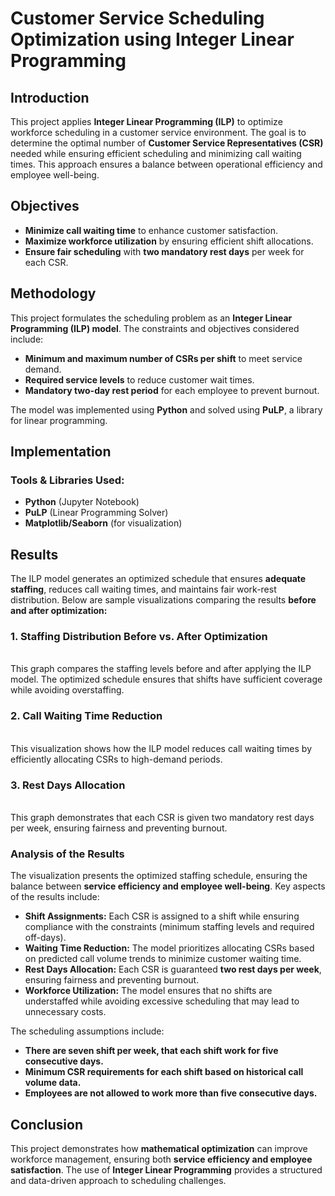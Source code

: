 # Customer Service Scheduling Optimization using Integer Linear Programming

## Introduction

This project applies **Integer Linear Programming (ILP)** to optimize workforce scheduling in a customer service environment. The goal is to determine the optimal number of **Customer Service Representatives (CSR)** needed while ensuring efficient scheduling and minimizing call waiting times. This approach ensures a balance between operational efficiency and employee well-being.

## Objectives

- **Minimize call waiting time** to enhance customer satisfaction.
- **Maximize workforce utilization** by ensuring efficient shift allocations.
- **Ensure fair scheduling** with **two mandatory rest days** per week for each CSR.

## Methodology

This project formulates the scheduling problem as an **Integer Linear Programming (ILP) model**. The constraints and objectives considered include:

- **Minimum and maximum number of CSRs per shift** to meet service demand.
- **Required service levels** to reduce customer wait times.
- **Mandatory two-day rest period** for each employee to prevent burnout.

The model was implemented using **Python** and solved using **PuLP**, a library for linear programming.

## Implementation

### **Tools & Libraries Used:**

- **Python** (Jupyter Notebook)
- **PuLP** (Linear Programming Solver)
- **Matplotlib/Seaborn** (for visualization)

## Results

The ILP model generates an optimized schedule that ensures **adequate staffing**, reduces call waiting times, and maintains fair work-rest distribution. Below are sample visualizations comparing the results **before and after optimization:**

### **1. Staffing Distribution Before vs. After Optimization**

\
This graph compares the staffing levels before and after applying the ILP model. The optimized schedule ensures that shifts have sufficient coverage while avoiding overstaffing.

### **2. Call Waiting Time Reduction**

\
This visualization shows how the ILP model reduces call waiting times by efficiently allocating CSRs to high-demand periods.

### **3. Rest Days Allocation**

\
This graph demonstrates that each CSR is given two mandatory rest days per week, ensuring fairness and preventing burnout.

### **Analysis of the Results**

The visualization presents the optimized staffing schedule, ensuring the balance between **service efficiency and employee well-being**. Key aspects of the results include:

- **Shift Assignments:** Each CSR is assigned to a shift while ensuring compliance with the constraints (minimum staffing levels and required off-days).
- **Waiting Time Reduction:** The model prioritizes allocating CSRs based on predicted call volume trends to minimize customer waiting time.
- **Rest Days Allocation:** Each CSR is guaranteed **two rest days per week**, ensuring fairness and preventing burnout.
- **Workforce Utilization:** The model ensures that no shifts are understaffed while avoiding excessive scheduling that may lead to unnecessary costs.

The scheduling assumptions include:

- **There are seven shift per week, that each shift work for five consecutive days.**
- **Minimum CSR requirements for each shift based on historical call volume data.**
- **Employees are not allowed to work more than five consecutive days.**

## Conclusion

This project demonstrates how **mathematical optimization** can improve workforce management, ensuring both **service efficiency and employee satisfaction**. The use of **Integer Linear Programming** provides a structured and data-driven approach to scheduling challenges.

